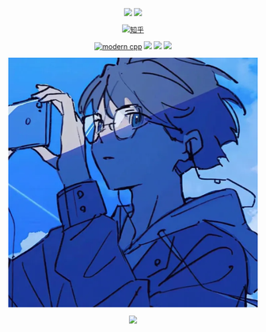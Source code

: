 <div id="title" align=center>
<img src="https://komarev.com/ghpvc/?username=XC-star3&color=blue" />

<img src="https://github-readme-stats.vercel.app/api?username=XC-star3&show_icons=true&theme=radical" />

[![知乎](https://img.shields.io/badge/%E7%9F%A5%E4%B9%8E-XCZ-yello)](https://www.zhihu.com/people/xcz-62-81)

[![modern cpp](https://img.shields.io/badge/code-Modern%20C++-blue)](https://learn.microsoft.com/zh-cn/cpp/cpp/welcome-back-to-cpp-modern-cpp) 
![](https://img.shields.io/badge/热爱-学习新事物-red) 
![](https://img.shields.io/badge/性格-开朗-red) 
![](https://img.shields.io/badge/爱好-科幻-blue)

</div>

![头像](头像.PNG)


<p align="center">
  <a href="https://skillicons.dev">
    <img src="https://skillicons.dev/icons?i=git,python,java,html,css,javascript,matlab,cmake,arduino,arduino,anaconda,vscode" />
  </a>
</p>
